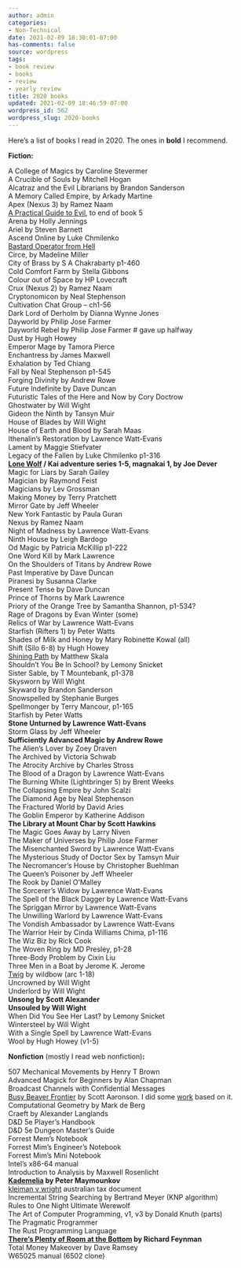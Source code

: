 ```yaml
---
author: admin
categories:
- Non-Technical
date: 2021-02-09 18:30:01-07:00
has-comments: false
source: wordpress
tags:
- book review
- books
- review
- yearly review
title: 2020 books
updated: 2021-02-09 18:46:59-07:00
wordpress_id: 562
wordpress_slug: 2020-books
---
```

Here’s a list of books I read in 2020. The ones in **bold** I recommend.

**Fiction:**

A College of Magics by Caroline Stevermer  
A Crucible of Souls by Mitchell Hogan  
Alcatraz and the Evil Librarians by Brandon Sanderson  
A Memory Called Empire, by Arkady Martine  
Apex (Nexus 3) by Ramez Naam  
[A Practical Guide to Evil](https://practicalguidetoevil.wordpress.com/table-of-contents/), to end of book 5  
Arena by Holly Jennings  
Ariel by Steven Barnett  
Ascend Online by Luke Chmilenko  
[Bastard Operator from Hell](http://bofh.bjash.com/)  
Circe, by Madeline Miller  
City of Brass by S A Chakrabarty p1-460  
Cold Comfort Farm by Stella Gibbons  
Colour out of Space by HP Lovecraft  
Crux (Nexus 2) by Ramez Naam  
Cryptonomicon by Neal Stephenson  
Cultivation Chat Group – ch1-56  
Dark Lord of Derholm by Dianna Wynne Jones  
Dayworld by Philip Jose Farmer  
Dayworld Rebel by Philip Jose Farmer # gave up halfway  
Dust by Hugh Howey  
Emperor Mage by Tamora Pierce  
Enchantress by James Maxwell  
Exhalation by Ted Chiang  
Fall by Neal Stephenson p1-545  
Forging Divinity by Andrew Rowe  
Future Indefinite by Dave Duncan  
Futuristic Tales of the Here and Now by Cory Doctrow  
Ghostwater by Will Wight  
Gideon the Ninth by Tansyn Muir  
House of Blades by Will Wight  
House of Earth and Blood by Sarah Maas  
Ithenalin’s Restoration by Lawrence Watt-Evans  
Lament by Maggie Stiefvater  
Legacy of the Fallen by Luke Chmilenko p1-316  
**[Lone Wolf](https://www.projectaon.org/en/Main/Books) / Kai adventure series 1-5, magnakai 1, by Joe Dever**  
Magic for Liars by Sarah Gailey  
Magician by Raymond Feist  
Magicians by Lev Grossman  
Making Money by Terry Pratchett  
Mirror Gate by Jeff Wheeler  
New York Fantastic by Paula Guran  
Nexus by Ramez Naam  
Night of Madness by Lawrence Watt-Evans  
Ninth House by Leigh Bardogo  
Od Magic by Patricia McKillip p1-222  
One Word Kill by Mark Lawrence  
On the Shoulders of Titans by Andrew Rowe  
Past Imperative by Dave Duncan  
Piranesi by Susanna Clarke  
Present Tense by Dave Duncan  
Prince of Thorns by Mark Lawrence  
Priory of the Orange Tree by Samantha Shannon, p1-534?  
Rage of Dragons by Evan Winter (some)  
Relics of War by Lawrence Watt-Evans  
Starfish (Rifters 1) by Peter Watts  
Shades of Milk and Honey by Mary Robinette Kowal (all)  
Shift (Silo 6-8) by Hugh Howey  
[Shining Path](https://shiningpathbook.com/) by Matthew Skala  
Shouldn’t You Be In School? by Lemony Snicket  
Sister Sable, by T Mountebank, p1-378  
Skysworn by Will Wight  
Skyward by Brandon Sanderson  
Snowspelled by Stephanie Burges  
Spellmonger by Terry Mancour, p1-165  
Starfish by Peter Watts  
**Stone Unturned by Lawrence Watt-Evans**  
Storm Glass by Jeff Wheeler  
**Sufficiently Advanced Magic by Andrew Rowe**  
The Alien’s Lover by Zoey Draven  
The Archived by Victoria Schwab  
The Atrocity Archive by Charles Stross  
The Blood of a Dragon by Lawrence Watt-Evans  
The Burning White (Lightbringer 5) by Brent Weeks  
The Collapsing Empire by John Scalzi  
The Diamond Age by Neal Stephenson  
The Fractured World by David Aries  
The Goblin Emperor by Katherine Addison  
**The Library at Mount Char by Scott Hawkins**  
The Magic Goes Away by Larry Niven  
The Maker of Universes by Philip Jose Farmer  
The Misenchanted Sword by Lawrence Watt-Evans  
The Mysterious Study of Doctor Sex by Tamsyn Muir  
The Necromancer’s House by Christopher Buehlman  
The Queen’s Poisoner by Jeff Wheeler  
The Rook by Daniel O’Malley  
The Sorcerer’s Widow by Lawrence Watt-Evans  
The Spell of the Black Dagger by Lawrence Watt-Evans  
The Spriggan Mirror by Lawrence Watt-Evans  
The Unwilling Warlord by Lawrence Watt-Evans  
The Vondish Ambassador by Lawrence Watt-Evans  
The Warrior Heir by Cinda Williams Chima, p1-116  
The Wiz Biz by Rick Cook  
The Woven Ring by MD Presley, p1-28  
Three-Body Problem by Cixin Liu  
Three Men in a Boat by Jerome K. Jerome  
[Twig](https://twigserial.wordpress.com/) by wildbow (arc 1-18)  
Uncrowned by Will Wight  
Underlord by Will Wight  
**Unsong by Scott Alexander**  
**Unsouled by Will Wight**  
When Did You See Her Last? by Lemony Snicket  
Wintersteel by Will Wight  
With a Single Spell by Lawrence Watt-Evans  
Wool by Hugh Howey (v1-5)

**Nonfiction** (mostly I read web nonfiction)**:**

507 Mechanical Movements by Henry T Brown  
Advanced Magick for Beginners by Alan Chapman  
Broadcast Channels with Confidential Messages  
[Busy Beaver Frontier](https://www.scottaaronson.com/blog/?p=4916) by Scott Aaronson. I did some [work](https://github.com/za3k/busy_beaver) based on it.  
Computational Geometry by Mark de Berg  
Craeft by Alexander Langlands  
D&D 5e Player’s Handbook  
D&D 5e Dungeon Master’s Guide  
Forrest Mem’s Notebook  
Forrest Mim’s Engineer’s Notebook  
Forrest Mim’s Mini Notebook  
Intel’s x86-64 manual  
Introduction to Analysis by Maxwell Rosenlicht  
**[Kademelia](https://www.researchgate.net/publication/2492563_Kademlia_A_Peer-to-peer_Information_System_Based_on_the_XOR_Metric) by Peter Maymounkov**  
[kleiman v wright](https://library.za3k.com/law%20documents/kleiman%20v%20wright%20-%20austrialian%20taxation%20office%20findings.pdf) australian tax document  
Incremental String Searching by Bertrand Meyer (KNP algorithm)  
Rules to One Night Ultimate Werewolf  
The Art of Computer Programming, v1, v3 by Donald Knuth (parts)  
The Pragmatic Programmer  
The Rust Programming Language  
**[There’s Plenty of Room at the Bottom](https://web.pa.msu.edu/people/yang/RFeynman_plentySpace.pdf) by Richard Feynman**  
Total Money Makeover by Dave Ramsey  
W65025 manual (6502 clone)
